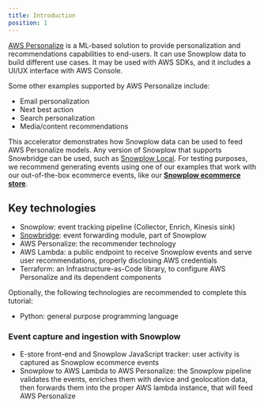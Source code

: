 ```yaml
---
title: Introduction
position: 1
---
```


[AWS Personalize](https://aws.amazon.com/personalize/) is a ML-based solution to provide personalization and recommendations capabilities to end-users. It can use Snowplow data to build different use cases. It may be used with AWS SDKs, and it includes a UI/UX interface with AWS Console.

Some other examples supported by AWS Personalize include:
* Email personalization
* Next best action
* Search personalization
* Media/content recommendations

This accelerator demonstrates how Snowplow data can be used to feed AWS Personalize models. Any version of Snowplow that supports Snowbridge can be used, such as [Snowplow Local](https://github.com/snowplow-incubator/snowplow-local). For testing purposes, we recommend generating events using one of our examples that work with our out-of-the-box ecommerce events, like our [**Snowplow ecommerce store**](https://github.com/snowplow-industry-solutions/ecommerce-nextjs-example-store).

## Key technologies

* Snowplow: event tracking pipeline (Collector, Enrich, Kinesis sink)
* [Snowbridge](/docs/api-reference/snowbridge): event forwarding module, part of Snowplow
* AWS Personalize: the recommender technology
* AWS Lambda: a public endpoint to receive Snowplow events and serve user recommendations, properly disclosing AWS credentials
* Terraform: an Infrastructure-as-Code library, to configure AWS Personalize and its dependent components

Optionally, the following technologies are recommended to complete this tutorial:

* Python: general purpose programming language

### Event capture and ingestion with Snowplow

- E-store front-end and Snowplow JavaScript tracker: user activity is captured as Snowplow ecommerce events
- Snowplow to AWS Lambda to AWS Personalize: the Snowplow pipeline validates the events, enriches them with device and geolocation data, then forwards them into the proper AWS lambda instance, that will feed AWS Personalize
